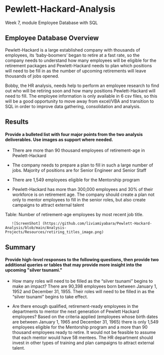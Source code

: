# Pewlett-Hackard-Analysis
Week 7, module Employee Database with SQL

## Employee Database Overview

Pewlett-Hackard is a large established company with thousands of employees, its ‘baby-boomers’ began to retire at a fast rate, so the company needs to understand how many employees will be eligible for the retirement packages and Pewlett-Hackard needs to plan which positions will need to be fill in as the number of upcoming retirements will leave thousands of jobs opened.

Bobby, the HR analysis, needs help to perform an employee research to find out who will be retiring soon and how many positions Pewlett-Hackard will need to fill. The employee information is only available in 6 csv files, so this will be a good opportunity to move away from excel/VBA and transition to SQL in order to improve data gathering, consolidation and analysis.



## Results
#### Provide a bulleted list with four major points from the two analysis deliverables. Use images as support where needed.

* There are more than 90 thousand employees of retirement-age in Pewlett-Hackard

* The company needs to prepare a plan to fill in such a large number of jobs. Majority of positions are for Senior Engineer and Senior Staff 

* There are 1,549 employees eligible for the Mentorship program 

* Pewlett-Hackard has more than 300,000 employees and 30% of their workforce is on retirement age. The company should create a plan not only to mentor employees to fill in the senior roles, but also create campaigns to attract external talent


Table: Number of retirement-age employees by most recent job title. 
    
       ![ScreenShot] (https://github.com/liviamiyabara/Pewlett-Hackard-Analysis/blob/main/Analysis-Projects/Resources/retiring_titles_image.png)


## Summary
#### Provide high-level responses to the following questions, then provide two additional queries or tables that may provide more insight into the upcoming "silver tsunami."

* How many roles will need to be filled as the “silver tsunami” begins to make an impact? 
  There are 90,398 employees born between January 1, 1952 and December 31, 1955. Their roles will need to be filled in as the “silver tsunami” begins to take effect.
 
* Are there enough qualified, retirement-ready employees in the departments to mentor the next generation of Pewlett Hackard employees? 
  Based on the criteria applied (employees whose birth dates are between January 1, 1965 and December 31, 1965) there is only 1,549 employees eligible for the Mentorship program and a more than 90 thousand employees ready to retire. It would not be feasible to assume that each mentor would have 58 mentees. The HR department should invest in other types of training and plan campaigns to attract external talent. 

